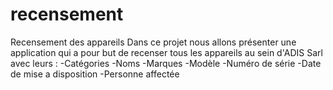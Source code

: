 # recensement
Recensement des appareils 
Dans ce projet nous allons présenter une application qui a pour but de recenser tous les appareils au sein d'ADIS Sarl avec leurs :
-Catégories
-Noms
-Marques
-Modèle
-Numéro de série
-Date de mise a disposition
-Personne affectée
